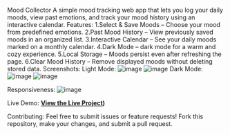 Mood Collector
A simple mood tracking web app that lets you log your daily moods, view past emotions, and track your mood history using an interactive calendar.
Features:
1.Select & Save Moods – Choose your mood from predefined emotions.
2.Past Mood History – View previously saved moods in an organized list.
3.Interactive Calendar – See your daily moods marked on a monthly calendar.
4.Dark Mode – dark mode for a warm and cozy experience.
5.Local Storage – Moods persist even after refreshing the page.
6.Clear Mood History – Remove displayed moods without deleting stored data.
Screenshots:
 Light Mode:
      ![image](https://github.com/user-attachments/assets/3e15ae1b-9ceb-4ba0-89f1-a8145a8ef283)
      ![image](https://github.com/user-attachments/assets/6d3d3a43-0be9-4a94-8f6d-3a3458732095)
 Dark Mode:
     ![image](https://github.com/user-attachments/assets/3ad05845-ec36-43cd-be82-baa4119f1774)
     ![image](https://github.com/user-attachments/assets/5b15cd84-d710-4820-930c-49b6d507e75e)

Responsiveness:
    ![image](https://github.com/user-attachments/assets/7ff6b465-1c41-4e1f-826e-375d9a8637de)

Live Demo:
     **[View the Live Project](https://mood-collector.netlify.app/))** 

 Contributing:
   Feel free to submit issues or feature requests!
   Fork this repository, make your changes, and submit a pull request.



